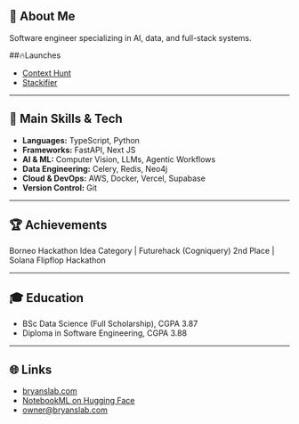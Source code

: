 ## 👋 About Me

Software engineer specializing in AI, data, and full-stack systems. 

##🔥Launches
- [Context Hunt](https://chromewebstore.google.com/detail/ghpfbkbjmkahphbldapidilapjdbmblj?utm_source=item-share-cb)
- [Stackifier](https://www.stackifier.com/)
  
---

## 🚀 Main Skills & Tech

- **Languages:** TypeScript, Python  
- **Frameworks:** FastAPI, Next JS  
- **AI & ML:** Computer Vision, LLMs, Agentic Workflows  
- **Data Engineering:** Celery, Redis, Neo4j
- **Cloud & DevOps:** AWS, Docker, Vercel, Supabase  
- **Version Control:** Git

---

## 🏆 Achievements
Borneo Hackathon Idea Category | Futurehack (Cogniquery) 2nd Place | Solana Flipflop Hackathon  

---

## 🎓 Education

- BSc Data Science (Full Scholarship), CGPA 3.87  
- Diploma in Software Engineering, CGPA 3.88

---

## 🌐 Links

- [bryanslab.com](https://bryanslab.com)  
- [NotebookML on Hugging Face](https://huggingface.co/NotebookML)  
- [owner@bryanslab.com](mailto:owner@bryanslab.com)
